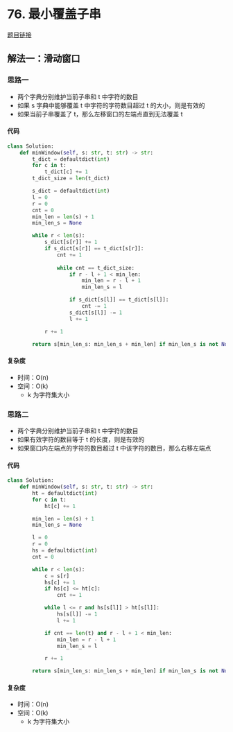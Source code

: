 # 76. 最小覆盖子串

[题目链接](https://leetcode.cn/problems/minimum-window-substring/description/)

## 解法一：滑动窗口

### 思路一

- 两个字典分别维护当前子串和 t 中字符的数目
- 如果 s 字典中能够覆盖 t 中字符的字符数目超过 t 的大小，则是有效的
- 如果当前子串覆盖了 t，那么左移窗口的左端点直到无法覆盖 t

#### 代码

```py
class Solution:
    def minWindow(self, s: str, t: str) -> str:
        t_dict = defaultdict(int)
        for c in t:
            t_dict[c] += 1
        t_dict_size = len(t_dict)

        s_dict = defaultdict(int)
        l = 0
        r = 0
        cnt = 0
        min_len = len(s) + 1
        min_len_s = None

        while r < len(s):
            s_dict[s[r]] += 1
            if s_dict[s[r]] == t_dict[s[r]]:
                cnt += 1
                
                while cnt == t_dict_size:
                    if r - l + 1 < min_len:
                        min_len = r - l + 1
                        min_len_s = l

                    if s_dict[s[l]] == t_dict[s[l]]:
                        cnt -= 1
                    s_dict[s[l]] -= 1
                    l += 1

            r += 1

        return s[min_len_s: min_len_s + min_len] if min_len_s is not None else ''
```

#### 复杂度

- 时间：O(n)
- 空间：O(k)
  - k 为字符集大小

### 思路二

- 两个字典分别维护当前子串和 t 中字符的数目
- 如果有效字符的数目等于 t 的长度，则是有效的
- 如果窗口内左端点的字符的数目超过 t 中该字符的数目，那么右移左端点

#### 代码

```py
class Solution:
    def minWindow(self, s: str, t: str) -> str:
        ht = defaultdict(int)
        for c in t:
            ht[c] += 1

        min_len = len(s) + 1
        min_len_s = None

        l = 0
        r = 0
        hs = defaultdict(int)
        cnt = 0

        while r < len(s):
            c = s[r]
            hs[c] += 1
            if hs[c] <= ht[c]:
                cnt += 1

            while l <= r and hs[s[l]] > ht[s[l]]:
                hs[s[l]] -= 1
                l += 1

            if cnt == len(t) and r - l + 1 < min_len:
                min_len = r - l + 1
                min_len_s = l

            r += 1

        return s[min_len_s: min_len_s + min_len] if min_len_s is not None else ''
```

#### 复杂度

- 时间：O(n)
- 空间：O(k)
  - k 为字符集大小
